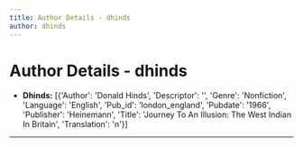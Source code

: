 ```yaml
---
title: Author Details - dhinds
author: dhinds
---
```


# Author Details - dhinds

<ul>
    <li><strong>Dhinds:</strong> [{'Author': 'Donald Hinds', 'Descriptor': '', 'Genre': 'Nonfiction', 'Language': 'English', 'Pub_id': 'london_england', 'Pubdate': '1966', 'Publisher': 'Heinemann', 'Title': 'Journey To An Illusion: The West Indian In Britain', 'Translation': 'n'}]</li>
</ul>
<hr>